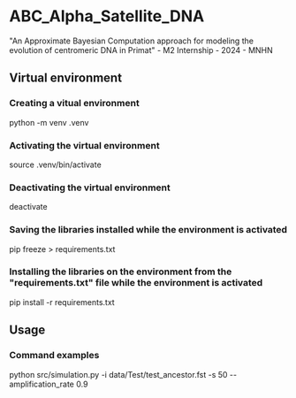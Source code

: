 # ABC_Alpha_Satellite_DNA
"An Approximate Bayesian Computation approach for modeling the evolution of centromeric DNA in Primat" - M2 Internship - 2024 - MNHN

## Virtual environment

### Creating a vitual environment
python -m venv .venv

### Activating the virtual environment
source .venv/bin/activate

### Deactivating the virtual environment
deactivate

### Saving the libraries installed while the environment is activated
pip freeze > requirements.txt

### Installing the libraries on the environment from the "requirements.txt" file while the environment is activated
pip install -r requirements.txt

## Usage

### Command examples
python src/simulation.py -i data/Test/test_ancestor.fst -s 50 --amplification_rate 0.9

